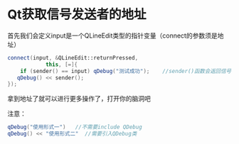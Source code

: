 # Qt获取信号发送者的地址

首先我们会定义input是一个QLineEdit类型的指针变量（connect的参数须是地址）

``` cpp
connect(input, &QLineEdit::returnPressed,
            this, [=]{
    if (sender() == input) qDebug("测试成功");    //sender()函数会返回信号发送者的指针
   qDebug() << sender();
});
```

拿到地址了就可以进行更多操作了，打开你的脑洞吧

注意：

``` cpp
qDebug("使用形式一")   //不需要include QDebug
qDebug() << "使用形式二"  //需要引入QDebug类
```
